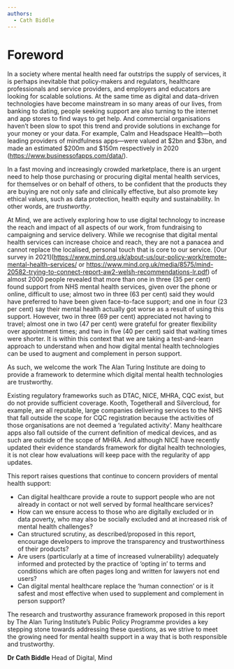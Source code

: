 ```yaml
---
authors:
  - Cath Biddle
---
```

# Foreword

In a society where mental health need far outstrips the supply of services, it is perhaps inevitable that policy-makers and regulators, healthcare professionals and service providers, and employers and educators are looking for scalable solutions. At the same time as digital and data-driven technologies have become mainstream in so many areas of our lives, from banking to dating, people seeking support are also turning to the internet and app stores to find ways to get help. And commercial organisations haven’t been slow to spot this trend and provide solutions in exchange for your money or your data. For example, Calm and Headspace Health—both leading providers of mindfulness apps—were valued at $2bn and $3bn, and made an estimated $200m and $150m respectively in 2020 (https://www.businessofapps.com/data/).

In a fast moving and increasingly crowded marketplace, there is an urgent need to help those purchasing or procuring digital mental health services, for themselves or on behalf of others, to be confident that the products they are buying are not only safe and clinically effective, but also promote key ethical values, such as data protection, health equity and sustainability.  In other words, are *trustworthy*.

At Mind, we are actively exploring how to use digital technology to increase the reach and impact of all aspects of our work, from fundraising to campaigning and service delivery. While we recognise that digital mental health services can increase choice and reach, they are not a panacea and cannot replace the localised, personal touch that is core to our service.  [Our survey in 2021](https://www.mind.org.uk/about-us/our-policy-work/remote-mental-health-services/ or https://www.mind.org.uk/media/8575/mind-20582-trying-to-connect-report-aw2-welsh-recommendations-lr.pdf) of almost 2000 people revealed that more than one in three (35 per cent) found support from NHS mental health services, given over the phone or online, difficult to use; almost two in three (63 per cent) said they would have preferred to have been given face-to-face support; and one in four (23 per cent) say their mental health actually got worse as a result of using this support. However, two in three (69 per cent) appreciated not having to travel; almost one in two (47 per cent) were grateful for greater flexibility over appointment times; and two in five (40 per cent) said that waiting times were shorter. It is within this context that we are taking a test-and-learn approach to understand when and how digital mental health technologies can be used to augment and complement in person support.

As such, we welcome the work The Alan Turing Institute are doing to provide a framework to determine which digital mental health technologies are trustworthy.

Existing regulatory frameworks such as DTAC, NICE, MHRA, CQC exist, but do not provide sufficient coverage. Kooth, Togetherall and Silvercloud, for example, are all reputable, large companies delivering services to the NHS that fall outside the scope for CQC registration because the activities of those organisations are not deemed a ‘regulated activity’. Many healthcare apps also fall outside of the current definition of medical devices, and as such are outside of the scope of MHRA. And although NICE have recently updated their evidence standards framework for digital health technologies, it is not clear how evaluations will keep pace with the regularity of app updates.

This report raises questions that continue to concern providers of mental health support:

- Can digital healthcare provide a route to support people who are not already in contact or not well served by formal healthcare services?
- How can we ensure access to those who are digitally excluded or in data poverty, who may also be socially excluded and at increased risk of mental health challenges?
- Can structured scrutiny, as described/proposed in this report, encourage developers to improve the transparency and trustworthiness of their products?
- Are users (particularly at a time of increased vulnerability) adequately informed and protected by the practice of ‘opting in’ to terms and conditions which are often pages long and written for lawyers not end users?
- Can digital mental healthcare replace the ‘human connection’ or is it safest and most effective when used to supplement and complement in person support? 

The research and trustworthy assurance framework proposed in this report by The Alan Turing Institute’s Public Policy Programme provides a key stepping stone towards addressing these questions, as we strive to meet the growing need for mental health support in a way that is both responsible and trustworthy.

**Dr Cath Biddle**
Head of Digital, Mind
